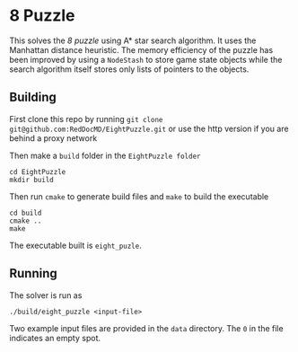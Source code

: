 # 8 Puzzle

This solves the *8 puzzle* using A* star search algorithm. It uses the Manhattan distance heuristic.
The memory efficiency of the puzzle has been improved by using a `NodeStash` to store game state objects while the search algorithm itself stores only lists of pointers to the objects.

## Building
First clone this repo by running `git clone git@github.com:RedDocMD/EightPuzzle.git` or use the http version if you are behind a proxy network

Then make a `build` folder in the `EightPuzzle folder`
```
cd EightPuzzle
mkdir build
```
   
Then run `cmake` to generate build files and `make` to build the executable
```
cd build
cmake ..
make
```
    
The executable built is `eight_puzle`.

## Running
The solver is run as
```
./build/eight_puzzle <input-file>
```
Two example input files are provided in the `data` directory. The `0` in the file indicates an empty spot.
